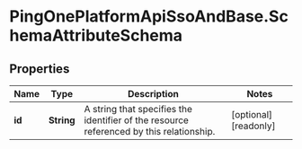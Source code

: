 # PingOnePlatformApiSsoAndBase.SchemaAttributeSchema

## Properties

Name | Type | Description | Notes
------------ | ------------- | ------------- | -------------
**id** | **String** | A string that specifies the identifier of the resource referenced by this relationship. | [optional] [readonly] 


